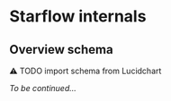 # Starflow internals

## Overview schema

:warning: TODO import schema from Lucidchart

_To be continued..._
